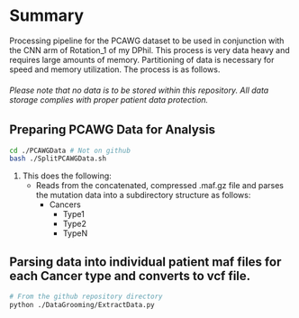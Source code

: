 # Summary

Processing pipeline for the PCAWG dataset to be used in conjunction with the CNN arm of Rotation_1 of my DPhil.
This process is very data heavy and requires large amounts of memory. Partitioning of data is necessary for speed and memory utilization.
The process is as follows.

###### Please note that no data is to be stored within this repository. All data storage complies with proper patient data protection.

## Preparing PCAWG Data for Analysis
```bash
cd ./PCAWGData # Not on github
bash ./SplitPCAWGData.sh
```
1. This does the following:
   - Reads from the concatenated, compressed .maf.gz file and parses the mutation data into a 
   subdirectory structure as follows:
     - Cancers
       - Type1
       - Type2
       - TypeN
       
## Parsing data into individual patient maf files for each Cancer type and converts to vcf file.
```bash
# From the github repository directory
python ./DataGrooming/ExtractData.py
```
